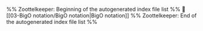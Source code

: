%% Zoottelkeeper: Beginning of the autogenerated index file list  %%
📄 [[03-BigO notation/BigO notation|BigO notation]]
%% Zoottelkeeper: End of the autogenerated index file list  %%
